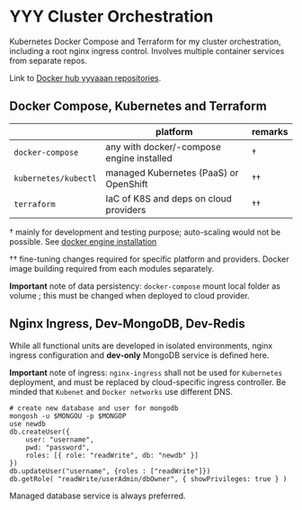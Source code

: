 # YYY Cluster Orchestration

Kubernetes Docker Compose and Terraform for my cluster orchestration, including a root nginx ingress control. Involves multiple container services from separate repos.

Link to [Docker hub yyyaaan repositories](https://hub.docker.com/repositories/yyyaaan).

## Docker Compose, Kubernetes and Terraform

|                      | platform                                  | remarks |
|----------------------|-------------------------------------------|---------|
| `docker-compose`     | any with docker/-compose engine installed | †       |
| `kubernetes/kubectl` | managed Kubernetes (PaaS) or OpenShift    | ††      |
| `terraform`          | IaC of K8S and deps on cloud providers    | ††      |

† mainly for development and testing purpose; auto-scaling would not be possible. See [docker engine installation](https://docs.docker.com/engine/install/)

†† fine-tuning changes required for specific platform and providers. Docker image building required from each modules separately.

__Important__ note of data persistency: `docker-compose` mount local folder as volume ; this must be changed when deployed to cloud provider.

## Nginx Ingress, Dev-MongoDB, Dev-Redis

While all functional units are developed in isolated environments, nginx ingress configuration and __dev-only__ MongoDB service is defined here.

__Important__ note of ingress: `nginx-ingress` shall not be used for `Kubernetes` deployment, and must be replaced by cloud-specific ingress controller. Be minded that `Kubenet` and `Docker networks` use different DNS.

```
# create new database and user for mongodb
mongosh -u $MONGOU -p $MONGOP
use newdb
db.createUser({
    user: "username",
    pwd: "password",
    roles: [{ role: "readWrite", db: "newdb" }]
})
db.updateUser("username", {roles : ["readWrite"]})
db.getRole( "readWrite/userAdmin/dbOwner", { showPrivileges: true } )
```

Managed database service is always preferred.